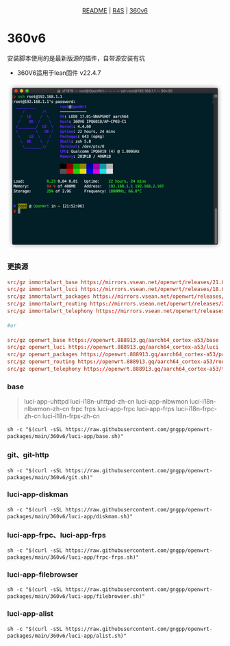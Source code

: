 <p align="center">
    <a href="https://github.com/gngpp/openwrt-packages/blob/main/README.md">README</a> | <a href="https://github.com/gngpp/openwrt-packages/blob/main/README-R4S.md">R4S</a> | <a href="https://github.com/gngpp/openwrt-packages/blob/main/README-360v6.md">360v6</a>
</p>

# 360v6
安装脚本使用的是最新版源的插件，自带源安装有坑
- 360V6适用于lean固件 v22.4.7

<img src="./360v6/img/360v6.png"/>

### 更换源
```conf
src/gz immortalwrt_base https://mirrors.vsean.net/openwrt/releases/21.02-SNAPSHOT/packages/aarch64_cortex-a53/base
src/gz immortalwrt_luci https://mirrors.vsean.net/openwrt/releases/18.06-SNAPSHOT/packages/aarch64_cortex-a53/luci
src/gz immortalwrt_packages https://mirrors.vsean.net/openwrt/releases/21.02-SNAPSHOT/packages/aarch64_cortex-a53/packages
src/gz immortalwrt_routing https://mirrors.vsean.net/openwrt/releases/21.02-SNAPSHOT/packages/aarch64_cortex-a53/routing
src/gz immortalwrt_telephony https://mirrors.vsean.net/openwrt/releases/21.02-SNAPSHOT/packages/aarch64_cortex-a53/telephony

#or

src/gz openwrt_base https://openwrt.888913.gq/aarch64_cortex-a53/base
src/gz openwrt_luci https://openwrt.888913.gq/aarch64_cortex-a53/luci
src/gz openwrt_packages https://openwrt.888913.gq/aarch64_cortex-a53/packages
src/gz openwrt_routing https://openwrt.888913.gq/aarch64_cortex-a53/routing
src/gz openwrt_telephony https://openwrt.888913.gq/aarch64_cortex-a53/telephony

```

### base
> luci-app-uhttpd luci-i18n-uhttpd-zh-cn luci-app-nlbwmon luci-i18n-nlbwmon-zh-cn frpc frps luci-app-frpc luci-app-frps luci-i18n-frpc-zh-cn luci-i18n-frps-zh-cn
```shell
sh -c "$(curl -sSL https://raw.githubusercontent.com/gngpp/openwrt-packages/main/360v6/luci-app/base.sh)"
```

### git、git-http
```shell
sh -c "$(curl -sSL https://raw.githubusercontent.com/gngpp/openwrt-packages/main/360v6/git.sh)"
```

### luci-app-diskman
```shell
sh -c "$(curl -sSL https://raw.githubusercontent.com/gngpp/openwrt-packages/main/360v6/luci-app/diskman.sh)"
```

### luci-app-frpc、luci-app-frps
```shell
sh -c "$(curl -sSL https://raw.githubusercontent.com/gngpp/openwrt-packages/main/360v6/luci-app/frpc-frps.sh)"
```

### luci-app-filebrowser
```shell
sh -c "$(curl -sSL https://raw.githubusercontent.com/gngpp/openwrt-packages/main/360v6/luci-app/filebrowser.sh)"
```

### luci-app-alist
```shell
sh -c "$(curl -sSL https://raw.githubusercontent.com/gngpp/openwrt-packages/main/360v6/luci-app/alist.sh)"
```
